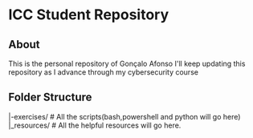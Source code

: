 # ICC Student Repository
## About
This is the personal repository of Gonçalo Afonso
I'll keep updating this repository as I advance through my cybersecurity course
## Folder Structure
|-exercises/ # All the scripts(bash,powershell and python will go here)
|_resources/ # All the helpful resources will go here.


